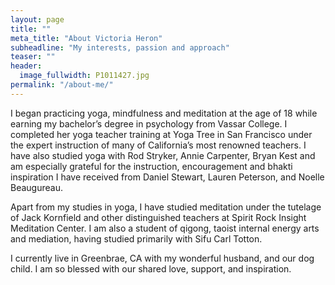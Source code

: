 ```yaml
---
layout: page
title: ""
meta_title: "About Victoria Heron"
subheadline: "My interests, passion and approach"
teaser: ""
header:
  image_fullwidth: P1011427.jpg
permalink: "/about-me/"
---
```


I began practicing yoga, mindfulness and meditation at the age of 18 while earning my bachelor’s degree in psychology from Vassar College.  I completed her yoga teacher training at Yoga Tree in San Francisco under the expert instruction of many of California’s most renowned teachers. I have also studied yoga with Rod Stryker, Annie Carpenter, Bryan Kest and am especially grateful for the instruction, encouragement and bhakti inspiration I have received from Daniel Stewart, Lauren Peterson, and Noelle Beaugureau. 

Apart from my studies in yoga, I have studied meditation under the tutelage of Jack Kornfield and other distinguished teachers at Spirit Rock Insight Meditation Center. I am also a student of qigong, taoist internal energy arts and mediation, having studied primarily with Sifu Carl Totton.

I currently live in Greenbrae, CA with my wonderful husband, and our dog child. I am so blessed with our shared love, support, and inspiration.


